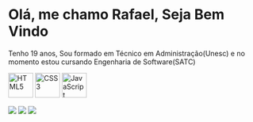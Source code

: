 # Olá, me chamo Rafael, Seja Bem Vindo 
Tenho 19 anos, Sou formado em Técnico em Administração(Unesc) e no momento
estou cursando Engenharia de Software(SATC)
<div> </div>





  <img src="https://img.icons8.com/color/2x/html-5.png" width="50" alt="HTML5"> <img src="https://img.icons8.com/color/2x/css3.png" width="50" alt="CSS3"> <img src="https://static.vecteezy.com/system/resources/previews/027/127/560/non_2x/javascript-logo-javascript-icon-transparent-free-png.png" width="50" alt="JavaScript">
 





<div>
  
  <a href="https://www.instagram.com/rafaelcechinel_/" target="_blank"><img src="https://img.shields.io/badge/-Instagram-%23E4405F?style=for-the-badge&logo=instagram&logoColor=white" target="_blank"></a>
  <a href = "mailto: rafaelcechinel4@gmail.com"><img src="https://img.shields.io/badge/-Gmail-%23333?style=for-the-badge&logo=gmail&logoColor=white" target="_blank"></a>
  <a href="https://www.linkedin.com/in/rafael-cechinel-pacheco-708696239/" target="_blank"><img src="https://img.shields.io/badge/-LinkedIn-%230077B5?style=for-the-badge&logo=linkedin&logoColor=white" target="_blank"></a> 
</div>

